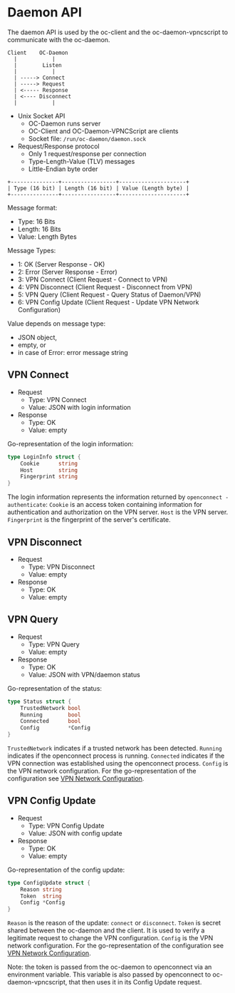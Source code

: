 # Daemon API

The daemon API is used by the oc-client and the oc-daemon-vpncscript to
communicate with the oc-daemon.

```
Client    OC-Daemon
  |           |
  |        Listen
  |           |
  | -----> Connect
  | -----> Request
  | <----- Response
  | <---- Disconnect
  |           |
```

* Unix Socket API
  * OC-Daemon runs server
  * OC-Client and OC-Daemon-VPNCScript are clients
  * Socket file: `/run/oc-daemon/daemon.sock`
* Request/Response protocol
  * Only 1 request/response per connection
  * Type-Length-Value (TLV) messages
  * Little-Endian byte order

```
+---------------+-----------------+---------------------+
| Type (16 bit) | Length (16 bit) | Value (Length byte) |
+---------------+-----------------+---------------------+
```

Message format:

 * Type: 16 Bits
 * Length: 16 Bits
 * Value: Length Bytes

Message Types:

* 1: OK (Server Response - OK)
* 2: Error (Server Response - Error)
* 3: VPN Connect (Client Request - Connect to VPN)
* 4: VPN Disconnect (Client Request - Disconnect from VPN)
* 5: VPN Query (Client Request - Query Status of Daemon/VPN)
* 6: VPN Config Update (Client Request - Update VPN Network Configuration)

Value depends on message type:

* JSON object,
* empty, or
* in case of Error: error message string

## VPN Connect

* Request
  * Type: VPN Connect
  * Value: JSON with login information
* Response
  * Type: OK
  * Value: empty

Go-representation of the login information:

```go
type LoginInfo struct {
	Cookie      string
	Host        string
	Fingerprint string
}
```

The login information represents the information returned by `openconnect
-authenticate`: `Cookie` is an access token containing information for
authentication and authorization on the VPN server. `Host` is the VPN server.
`Fingerprint` is the fingerprint of the server's certificate.

## VPN Disconnect

* Request
  * Type: VPN Disconnect
  * Value: empty
* Response
  * Type: OK
  * Value: empty

## VPN Query

* Request
  * Type: VPN Query
  * Value: empty
* Response
  * Type: OK
  * Value: JSON with VPN/daemon status

Go-representation of the status:

```go
type Status struct {
	TrustedNetwork bool
	Running        bool
	Connected      bool
	Config         *Config
}
```

`TrustedNetwork` indicates if a trusted network has been detected. `Running`
indicates if the openconnect process is running. `Connected` indicates if the
VPN connection was established using the openconnect process. `Config` is the
VPN network configuration. For the go-representation of the configuration see
[VPN Network Configuration](vpn-network-config.md).

## VPN Config Update

* Request
  * Type: VPN Config Update
  * Value: JSON with config update
* Response
  * Type: OK
  * Value: empty

Go-representation of the config update:

```go
type ConfigUpdate struct {
	Reason string
	Token  string
	Config *Config
}
```

`Reason` is the reason of the update: `connect` or `disconnect`. `Token` is
secret shared between the oc-daemon and the client. It is used to verify a
legitimate request to change the VPN configuration. `Config` is the VPN network
configuration. For the go-representation of the configuration see [VPN Network
Configuration](vpn-network-config.md).

Note: the token is passed from the oc-daemon to openconnect via an environment
variable. This variable is also passed by openconnect to oc-daemon-vpncscript,
that then uses it in its Config Update request.
